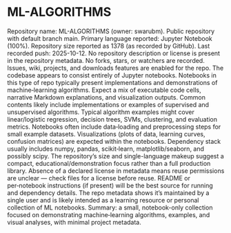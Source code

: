 # ML-ALGORITHMS

Repository name: ML-ALGORITHMS (owner: swarubm).
Public repository with default branch main.
Primary language reported: Jupyter Notebook (100%).
Repository size reported as 1378 (as recorded by GitHub).
Last recorded push: 2025-10-12.
No repository description or license is present in the repository metadata.
No forks, stars, or watchers are recorded.
Issues, wiki, projects, and downloads features are enabled for the repo.
The codebase appears to consist entirely of Jupyter notebooks.
Notebooks in this type of repo typically present implementations and demonstrations of machine‑learning algorithms.
Expect a mix of executable code cells, narrative Markdown explanations, and visualization outputs.
Common contents likely include implementations or examples of supervised and unsupervised algorithms.
Typical algorithm examples might cover linear/logistic regression, decision trees, SVMs, clustering, and evaluation metrics.
Notebooks often include data‑loading and preprocessing steps for small example datasets.
Visualizations (plots of data, learning curves, confusion matrices) are expected within the notebooks.
Dependency stack usually includes numpy, pandas, scikit‑learn, matplotlib/seaborn, and possibly scipy.
The repository’s size and single-language makeup suggest a compact, educational/demonstration focus rather than a full production library.
Absence of a declared license in metadata means reuse permissions are unclear — check files for a license before reuse.
README or per‑notebook instructions (if present) will be the best source for running and dependency details.
The repo metadata shows it’s maintained by a single user and is likely intended as a learning resource or personal collection of ML notebooks.
Summary: a small, notebook-only collection focused on demonstrating machine‑learning algorithms, examples, and visual analyses, with minimal project metadata.
